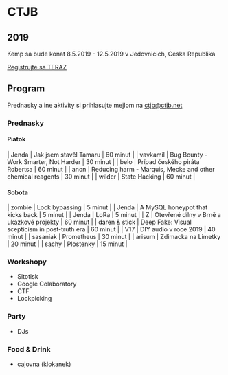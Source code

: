 # CTJB

## 2019

Kemp sa bude konat 8.5.2019 - 12.5.2019 v Jedovnicich, Ceska Republika

[Registrujte sa TERAZ](https://register.ctjb.net:2019/)

## Program

Prednasky a ine aktivity si prihlasujte mejlom na [ctjb@ctjb.net](mailto:ctjb@ctjb.net)

### Prednasky

#### Piatok

| Jenda | Jak jsem stavěl Tamaru | 60 minut |
| vavkamil | Bug Bounty - Work Smarter, Not Harder | 30 minut |
| belo | Prípad českého piráta Robertsa | 60 minut |
| anon | Reducing harm - Marquis, Mecke and other chemical reagents | 30 minut |
| wilder | State Hacking | 60 minut |

#### Sobota

| zombie | Lock bypassing | 5 minut |
| Jenda | A MySQL honeypot that kicks back | 5 minut |
| Jenda | LoRa | 5 minut |
| Z | Otevřené dílny v Brně a ukázkové projekty | 60 minut |
| daren & stick | Deep Fake: Visual scepticism in post-truth era | 60 minut |
| V17 | DIY audio v roce 2019 | 40 minut |
| sasaniak | Prometheus | 30 minut |
| arisum | Zdimacka na Limetky  | 20 minut |
| sachy | Plostenky | 15 minut |

### Workshopy

* Sitotisk
* Google Colaboratory
* CTF
* Lockpicking

### Party

* DJs

### Food & Drink

* cajovna (klokanek)
